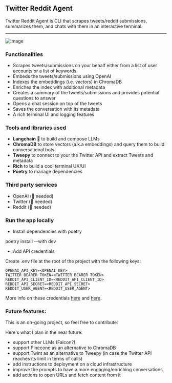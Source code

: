 ## Twitter Reddit Agent 
Twitter Reddit Agent is CLI that scrapes tweets/reddit submissions, summarizes them, and chats with them in an interactive terminal.

---

![image](https://github.com/syltruong/twitter-reddit-agent/assets/24707558/b4885c0a-b5b4-48c0-9590-ba8bb809c724)


### Functionalities

- Scrapes tweets/submissions on your behalf either from a list of 
user accounts or a list of keywords.
- Embeds the tweets/submissions using OpenAI 
- Indexes the embeddings (i.e. *vectors*) in ChromaDB
- Enriches the index with additional metadata
- Creates a summary of the tweets/submissions and provides potential questions to answer
- Opens a chat session on top of the tweets
- Saves the conversation with its metadata
- A rich terminal UI and logging features


### Tools and libraries used

* **Langchain** 🦜 to build and compose LLMs
* **ChromaDB** to store vectors (a.k.a embeddings) and query them to build conversational bots
* **Tweepy** to connect to your the Twitter API and extract Tweets and metadata
* **Rich** to build a cool terminal UX/UI
* **Poetry** to manage dependencies

### Third party services
* OpenAI (🔑 needed)
* Twitter (🔑 needed)
* Reddit (🔑 needed)

### Run the app locally

* Install dependencies with poetry

poetry install --with dev

* Add API credentials

Create .env file at the root of the project with the following keys:

```
OPENAI_API_KEY=<OPENAI KEY>
TWITTER_BEARER_TOKEN=<TWITTER BEARER TOKEN>
REDDIT_API_CLIENT_ID=<REDDIT_API_CLIENT_ID>
REDDIT_API_SECRET=<REDDIT_API_SECRET>
REDDIT_USER_AGENT=<REDDIT_USER_AGENT>
```

More info on these credentials [here](https://openai.com/) and [here](https://developer.twitter.com/en/docs/apps/overview).


### Future features:

This is an on-going project, so feel free to contribute:

Here's what I plan in the near future:

* support other LLMs (Falcon?)
* support Pinecone as an alternative to ChromaDB
* support Twint as an alternative to Tweepy (in case the Twitter API reaches its limit in terms of calls)
* add instructions to deployment on a cloud infrastructure
* improve the prompts to have a more engaging/enriching conversations
* add actions to open URLs and fetch content from it
